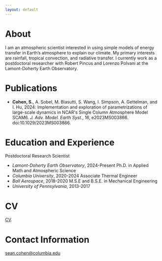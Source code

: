 ```yaml
---
layout: default
---
```


# About

I am an atmospheric scientist interested in using simple models of energy transfer in Earth’s atmosphere to explain our climate. My primary interests are rainfall, tropical convection, and radiative transfer. I currently work as a postdoctoral researcher with Robert Pincus and Lorenzo Polvani at the Lamont-Doherty Earth Observatory. 

# Publications

*   **Cohen, S.**, A. Sobel, M. Biasutti, S. Wang, I. Simpson, A. Gettelman, and I. Hu, 2024: Implementation and exploration of parametrizations of large-scale dynamics in NCAR's Single Column Atmosphere Model SCAM6. _J. Adv. Model. Earth Syst._, 16, e2023MS003866. doi:10.1029/2023MS003866.

# Education and Experience 

Postdoctoral Research Scientist
  - _Lamont-Doherty Earth Observatory_, 2024-Present
Ph.D. in Applied Math and Atmospheric Science
  - _Columbia University_, 2020-2024
Associate Thermal Engineer
  - _Ball Aerospace_, 2018-2020
M.S.E and B.S.E. in Mechanical Engineering
  - _University of Pennsylvania_, 2013-2017

# CV

[CV](./another-page.html).

# Contact Information 

sean.cohen@columbia.edu
